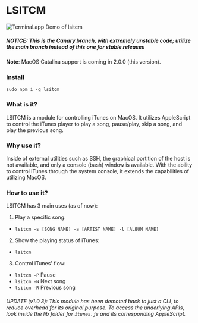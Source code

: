 # LSITCM

![Terminal.app Demo of lsitcm](https://s22.postimg.cc/jinq68mtt/demo.png)

##### NOTICE: This is the Canary branch, with extremely unstable code; utilize the *main* branch instead of this one for stable releases

**Note**: MacOS Catalina support is coming in 2.0.0 (this version).

### Install

`sudo npm i -g lsitcm`

### What is it?

LSITCM is a module for controlling iTunes on MacOS. It utilizes AppleScript to control the iTunes player to play a song, pause/play, skip a song, and play the previous song.

### Why use it?

Inside of external utilities such as SSH, the graphical portition of the host is not available, and only a console (bash) window is available. With the ability to control iTunes through the system console, it extends the capabilities of utilizing MacOS.

### How to use it?

LSITCM has 3 main uses (as of now):
1. Play a specific song:
  - `lsitcm -s [SONG NAME] -a [ARTIST NAME] -l [ALBUM NAME]`
2. Show the playing status of iTunes:
  - `lsitcm`
3. Control iTunes' flow:
  - `lsitcm -P` Pause
  - `lsitcm -N` Next song
  - `lsitcm -R` Previous song
###### UPDATE (v1.0.3): This module has been demoted back to just a CLI, to reduce overhead for its original purpose. To access the underlying APIs, look inside the *lib* folder for `itunes.js` and its corresponding AppleScript.
